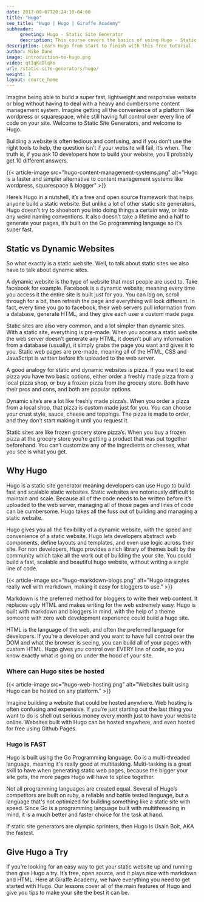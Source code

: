 ```yaml
---
date: 2017-09-07T20:24:10-04:00
title: "Hugo"
seo_title: "Hugo | Hugo | Giraffe Academy"
subheader:
     greeting: Hugo - Static Site Generator
     description: This course covers the basics of using Hugo - Static Site Generator. Work your way through the articles and we'll teach you everything you need to know to create a professional and scalable website or blog!
description: Learn Hugo from start to finish with this free tutorial
author: Mike Dane
image: introduction-to-hugo.png
video: qtIqKaDlqXo
url: /static-site-generators/hugo/
weight: 1
layout: course_home
---
```


Imagine being able to build a super fast, lightweight and responsive website or blog without having to deal with a heavy and cumbersome content management system. Imagine getting all the convenience of a platform like wordpress or squarespace, while still having full control over every line of code on your site. Welcome to Static Site Generators, and welcome to Hugo.

Building a website is often tedious and confusing, and if you don’t use the right tools to help, the question isn’t if your website will fail, it’s when. The truth is, if you ask 10 developers how to build your website, you’ll probably get 10 different answers.

{{< article-image src="hugo-content-management-systems.png" alt="Hugo is a faster and simpler alternative to content management systems like wordpress, squarespace & blogger" >}}

Here’s Hugo in a nutshell, it’s a free and open source framework that helps anyone build a static website. But unlike a lot of other static site generators, Hugo doesn’t try to shoehorn you into doing things a certain way, or into any weird naming conventions. It also doesn’t take a lifetime and a half to generate your pages, it’s built on the Go programming language so it’s super fast.

## Static vs Dynamic Websites

So what exactly is a static website. Well, to talk about static sites we also have to talk about dynamic sites.

A dynamic website is the type of website that most people are used to. Take facebook for example. Facebook is a dynamic website, meaning every time you access it the entire site is built just for you. You can log on, scroll through for a bit, then refresh the page and everything will look different. In fact, every time you go to facebook, their web servers pull information from a database, generate HTML, and they give each user a custom made page.

Static sites are also very common, and a lot simpler than dynamic sites. With a static site, everything is pre-made. When you access a static website the web server doesn’t generate any HTML, it doesn’t pull any information from a database (usually), it simply grabs the page you want and gives it to you. Static web pages are pre-made, meaning all of the HTML, CSS and JavaScript is written before it’s uploaded to the web server.

A good analogy for static and dynamic websites is pizza. If you want to eat pizza you have two basic options, either order a freshly made pizza from a local pizza shop, or buy a frozen pizza from the grocery store. Both have their pros and cons, and both are popular options.

Dynamic site’s are a lot like freshly made pizza’s. When you order a pizza from a local shop, that pizza is custom made just for you. You can choose your crust style, sauce, cheese and toppings. The pizza is made to order, and they don’t start making it until you request it.

Static sites are like frozen grocery store pizza’s. When you buy a frozen pizza at the grocery store you’re getting a product that was put together beforehand. You can’t customize any of the ingredients or cheeses, what you see is what you get.

## Why Hugo

Hugo is a static site generator meaning developers can use Hugo to build fast and scalable static websites. Static websites are notoriously difficult to maintain and scale. Because all of the code needs to be written before it’s uploaded to the web server, managing all of those pages and lines of code can be cumbersome. Hugo takes all the fuss out of building and managing a static website.

Hugo gives you all the flexibility of a dynamic website, with the speed and convenience of a static website. Hugo lets developers abstract web components, define layouts and templates, and even use logic across their site. For non developers, Hugo provides a rich library of themes built by the community which take all the work out of building the your site. You could build a fast, scalable and beautiful hugo website, without writing a single line of code.

{{< article-image src="hugo-markdown-blogs.png" alt="Hugo integrates really well with markdown, making it easy for bloggers to use." >}}

Markdown is the preferred method for bloggers to write their web content. It replaces ugly HTML and makes writing for the web extremely easy. Hugo is built with markdown and bloggers in mind, with the help of a theme someone with zero web development experience could build a hugo site.

HTML is the language of the web, and often the preferred language for developers. If you’re a developer and you want to have full control over the DOM and what the browser is seeing, you can build all of your pages with custom HTML. Hugo gives you control over EVERY line of code, so you know exactly what is going on under the hood of your site.

### Where can Hugo sites be hosted

{{< article-image src="hugo-web-hosting.png" alt="Websites built using Hugo can be hosted on any platform." >}}

Imagine building a website that could be hosted anywhere. Web hosting is often confusing and expensive. If you’re just starting out the last thing you want to do is shell out serious money every month just to have your website online. Websites built with Hugo can be hosted anywhere, and even hosted for free using Github Pages.

### Hugo is FAST

Hugo is built using the Go Programming language. Go is a multi-threaded language, meaning it's really good at multitasking. Multi-tasking is a great skill to have when generating static web pages, because the bigger your site gets, the more pages Hugo will have to splice together.

Not all programming languages are created equal. Several of Hugo’s competitors are built on ruby, a reliable and battle tested language, but a language that's not optimized for building something like a static site with speed. Since Go is a programming language built with multithreading in mind, it is a much better and faster choice for the task at hand.

If static site generators are olympic sprinters, then Hugo is Usain Bolt, AKA the fastest.

## Give Hugo a Try

If you’re looking for an easy way to get your static website up and running then give Hugo a try. It’s free, open source, and it plays nice with markdown and HTML. Here at Giraffe Academy, we have everything you need to get started with Hugo. Our lessons cover all of the main features of Hugo and give you tips to make your site the best it can be.
